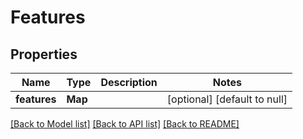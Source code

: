 # Features
## Properties

| Name | Type | Description | Notes |
|------------ | ------------- | ------------- | -------------|
| **features** | **Map** |  | [optional] [default to null] |

[[Back to Model list]](../README.md#documentation-for-models) [[Back to API list]](../README.md#documentation-for-api-endpoints) [[Back to README]](../README.md)

